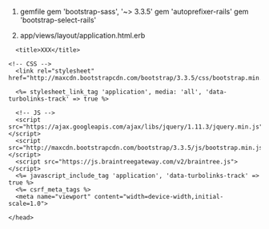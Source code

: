 1) gemfile
gem 'bootstrap-sass', '~> 3.3.5'
gem 'autoprefixer-rails'
gem 'bootstrap-select-rails'


2) app/views/layout/application.html.erb
```<head>
  <title>XXX</title>

<!-- CSS -->
  <link rel="stylesheet" href="http://maxcdn.bootstrapcdn.com/bootstrap/3.3.5/css/bootstrap.min.css">

  <%= stylesheet_link_tag 'application', media: 'all', 'data-turbolinks-track' => true %>

  <!-- JS -->
  <script src="https://ajax.googleapis.com/ajax/libs/jquery/1.11.3/jquery.min.js"></script>
  <script src="http://maxcdn.bootstrapcdn.com/bootstrap/3.3.5/js/bootstrap.min.js"></script>
  <script src="https://js.braintreegateway.com/v2/braintree.js"></script>
  <%= javascript_include_tag 'application', 'data-turbolinks-track' => true %>
  <%= csrf_meta_tags %>
  <meta name="viewport" content="width=device-width,initial-scale=1.0">

</head>
```

